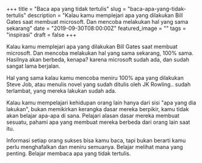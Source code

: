 +++
title = "Baca apa yang tidak tertulis"
slug = "baca-apa-yang-tidak-tertulis"
description = "Kalau kamu memplejari apa yang dilakukan Bill Gates saat membuat microsoft. Dan mencoba melakukan hal yang sama sekarang"
date = "2019-09-30T08:00:00Z"
featured_image = ""
tags = "inspirasi"
draft = false
+++ 
 
Kalau kamu memplejari apa yang dilakukan Bill Gates saat membuat microsoft. Dan mencoba melakukan hal yang sama sekarang, 100% sama. Hasilnya akan berbeda, kenapa? karena microsoft sudah ada, dan sudah sangat lama berjalan.

Hal yang sama kalau kamu mencoba meniru 100% apa yang dilakukan Steve Job, atau menulis novel yang sudah ditulis oleh JK Rowling.. sudah terlambat, yang mereka lakukan sudah ada. 

Kalau kamu mempelajari kehidupan orang lain hanya dari sisi "apa yang dia lakukan", bukan memikirkan kerangka dasar mereka berpikir, kamu tidak akan belajar apa-apa di sana. Pelajari alasan dasar mereka membuat sesuatu, pahami apa yang membuat mereka berbeda dari orang lain saat itu.

Informasi setiap orang sukses bisa kamu baca, tapi bukan berarti kamu perlu menghafalkan dan meniru semuanya. Belajar melihat mana yang penting. Belajar membaca apa yang tidak tertulis.